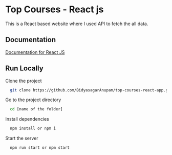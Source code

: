 
# Top Courses - React js

This is a React based website where I used API to fetch the all data.

## Documentation

[Documentation for React JS](https://react.dev/learn)


## Run Locally

Clone the project

```bash
  git clone https://github.com/BidyasagarAnupam/top-courses-react-app.git
```

Go to the project directory

```bash
  cd [name of the folder]
```

Install dependencies

```bash
  npm install or npm i
```

Start the server

```bash
  npm run start or npm start
```

